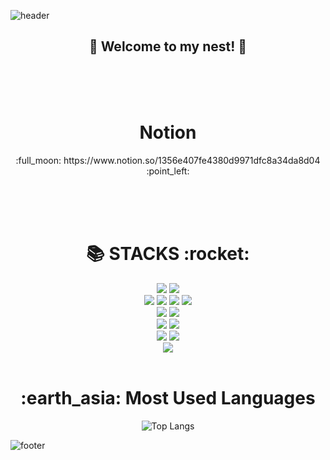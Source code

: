 ![header](https://capsule-render.vercel.app/api?type=waving&color=auto&width=100%&height=300&section=header&text=Hello!%20Moon!🌕&fontSize=90&animation=fadeIn&fontAlignY=38&desc=born%201995&descAlignY=51&descAlign=62) 


<h2 align="center">🎺 Welcome to my nest! 🎺</h2>
<br>
<br>
<br>
<h1 align="center"> Notion </h1>
<p align="center">:full_moon: https://www.notion.so/1356e407fe4380d9971dfc8a34da8d04 :point_left: </p>
<br>
<br>
<br>
<h1 align="center">📚 STACKS :rocket:</h1>

<div align="center">
  <img src="https://img.shields.io/badge/java-007396?style=for-the-badge&logo=java&logoColor=white"> 
  <img src="https://img.shields.io/badge/mysql-4479A1?style=for-the-badge&logo=mysql&logoColor=white"> 
  <br>
  <img src="https://img.shields.io/badge/html5-E34F26?style=for-the-badge&logo=html5&logoColor=white"> 
  <img src="https://img.shields.io/badge/css-1572B6?style=for-the-badge&logo=css3&logoColor=white"> 
  <img src="https://img.shields.io/badge/javascript-F7DF1E?style=for-the-badge&logo=javascript&logoColor=black"> 
  <img src="https://img.shields.io/badge/jquery-0769AD?style=for-the-badge&logo=jquery&logoColor=white">
  <br>
  <img src="https://img.shields.io/badge/react-61DAFB?style=for-the-badge&logo=react&logoColor=black"> 
  <img src="https://img.shields.io/badge/node.js-339933?style=for-the-badge&logo=Node.js&logoColor=white">
  <br>
  <img src="https://img.shields.io/badge/spring-6DB33F?style=for-the-badge&logo=spring&logoColor=white"> 
  <img src="https://img.shields.io/badge/bootstrap-7952B3?style=for-the-badge&logo=bootstrap&logoColor=white">
  <br>
  <img src="https://img.shields.io/badge/github-181717?style=for-the-badge&logo=github&logoColor=white">
  <img src="https://img.shields.io/badge/git-F05032?style=for-the-badge&logo=git&logoColor=white">
  <br>
  <img src="https://img.shields.io/badge/apache%20tomcat-F8DC75?style=for-the-badge&logo=apachetomcat&logoColor=white">
</div>

<br>

<h1 align="center">:earth_asia: Most Used Languages</h1>

<div align="center">
  <img src="https://github-readme-stats.vercel.app/api/top-langs/?username=Seodongmun" alt="Top Langs" />
</div>

![footer](https://capsule-render.vercel.app/api?type=waving&color=auto&width=100%&height=300&section=footer&text=GoodBye!%20World!🌑&fontSize=45)
